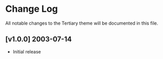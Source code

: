 # Change Log

All notable changes to the Tertiary theme will be documented in this file.

## [v1.0.0] 2003-07-14

- Initial release
